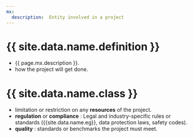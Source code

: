 ```yaml
---
mx:
  description:  Entity involved in a project
---
```



# {{ site.data.name.definition }}
- {{ page.mx.description }}.
- how the project will get done.

# {{ site.data.name.class }}
- limitation or restriction on any **resources** of the project.
- **regulation** or **compliance** : Legal and industry-specific rules or standards ({{site.data.name.eg}}, data protection laws, safety codes).
- **quality** : standards or benchmarks the project must meet.

